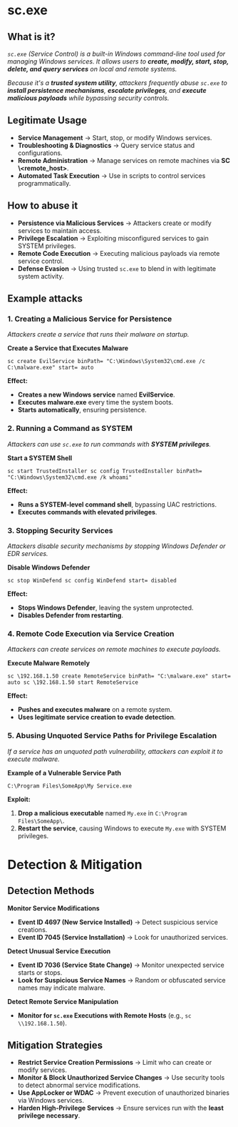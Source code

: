# sc.exe
## What is it?
*```sc.exe``` (Service Control) is a built-in Windows command-line tool used for managing Windows services. It allows users to **create, modify, start, stop, delete, and query services** on local and remote systems.*

*Because it's a **trusted system utility**, attackers frequently abuse ```sc.exe``` to **install persistence mechanisms**, **escalate privileges**, and **execute malicious payloads** while bypassing security controls.*

## Legitimate Usage
- **Service Management** → Start, stop, or modify Windows services.
- **Troubleshooting & Diagnostics** → Query service status and configurations.
- **Remote Administration** → Manage services on remote machines via **SC \\<remote_host>**.
- **Automated Task Execution** → Use in scripts to control services programmatically.

## How to abuse it
- **Persistence via Malicious Services** → Attackers create or modify services to maintain access.
- **Privilege Escalation** → Exploiting misconfigured services to gain SYSTEM privileges.
- **Remote Code Execution** → Executing malicious payloads via remote service control.
- **Defense Evasion** → Using trusted ```sc.exe``` to blend in with legitimate system activity.

## Example attacks
### 1. Creating a Malicious Service for Persistence
*Attackers create a service that runs their malware on startup.*

**Create a Service that Executes Malware**

```
sc create EvilService binPath= "C:\Windows\System32\cmd.exe /c C:\malware.exe" start= auto
```

**Effect:**
- **Creates a new Windows service** named **EvilService**.
- **Executes malware.exe** every time the system boots.
- **Starts automatically**, ensuring persistence.

### 2. Running a Command as SYSTEM
*Attackers can use ```sc.exe``` to run commands with **SYSTEM privileges**.*

**Start a SYSTEM Shell**

```
sc start TrustedInstaller sc config TrustedInstaller binPath= "C:\Windows\System32\cmd.exe /k whoami"
```

**Effect:**
- **Runs a SYSTEM-level command shell**, bypassing UAC restrictions.
- **Executes commands with elevated privileges**.

### 3. Stopping Security Services
*Attackers disable security mechanisms by stopping Windows Defender or EDR services.*

**Disable Windows Defender**

```
sc stop WinDefend sc config WinDefend start= disabled
```

**Effect:**
- **Stops Windows Defender**, leaving the system unprotected.
- **Disables Defender from restarting**.

### 4. Remote Code Execution via Service Creation
*Attackers can create services on remote machines to execute payloads.*

**Execute Malware Remotely**

```
sc \192.168.1.50 create RemoteService binPath= "C:\malware.exe" start= auto sc \192.168.1.50 start RemoteService
```

**Effect:**
- **Pushes and executes malware** on a remote system.
- **Uses legitimate service creation to evade detection**.

### 5. Abusing Unquoted Service Paths for Privilege Escalation
*If a service has an unquoted path vulnerability, attackers can exploit it to execute malware.*

**Example of a Vulnerable Service Path**

```
C:\Program Files\SomeApp\My Service.exe
```

**Exploit:**
1. **Drop a malicious executable** named ```My.exe``` in ```C:\Program Files\SomeApp\```.
2. **Restart the service**, causing Windows to execute ```My.exe``` with SYSTEM privileges.

# Detection & Mitigation
## Detection Methods
**Monitor Service Modifications**
- **Event ID 4697 (New Service Installed)** → Detect suspicious service creations.
- **Event ID 7045 (Service Installation)** → Look for unauthorized services.

**Detect Unusual Service Execution**
- **Event ID 7036 (Service State Change)** → Monitor unexpected service starts or stops.
- **Look for Suspicious Service Names** → Random or obfuscated service names may indicate malware.

**Detect Remote Service Manipulation**
- **Monitor for ```sc.exe``` Executions with Remote Hosts** (e.g., ```sc \\192.168.1.50```).

## Mitigation Strategies
- **Restrict Service Creation Permissions** → Limit who can create or modify services.
- **Monitor & Block Unauthorized Service Changes** → Use security tools to detect abnormal service modifications.
- **Use AppLocker or WDAC** → Prevent execution of unauthorized binaries via Windows services.
- **Harden High-Privilege Services** → Ensure services run with the **least privilege necessary**.
